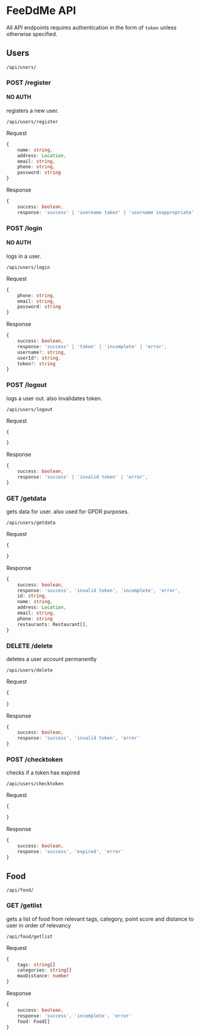 # FeeDdMe API
All API endpoints requires authentication in the form of `token` unless otherwise specified.
## Users

`/api/users/`

### POST /register
#### **NO AUTH**

registers a new user.

`/api/users/register`

Request
```ts
{
    name: string,
    address: Location,
    email: string,
    phone: string,
    password: string
}
```

Response
```ts
{
    success: boolean,
    response: 'success' | 'username taken' | 'username inappropriate' | 'email taken' | 'email invalid' | 'incomplete' | 'error'

```

### POST /login
#### **NO AUTH**

logs in a user.

`/api/users/login`

Request
```ts
{
    phone: string,
    email: string,
    password: string
}
```

Response
```ts
{
    success: boolean,
    response: 'success' | 'taken' | 'incomplete' | 'error',
    username?: string,
    userId?: string,
    token?: string
}
```

### POST /logout

logs a user out. also invalidates token.

`/api/users/logout`

Request
```ts
{

}
```

Response
```ts
{
    success: boolean,
    response: 'success' | 'invalid token' | 'error',
}
```

### GET /getdata

gets data for user. also used for GPDR purposes.

`/api/users/getdata`

Request
```ts
{

}
```

Response
```ts
{
    success: boolean,
    response: 'success', 'invalid token', 'incomplete', 'error',
    id: string,
    name: string,
    address: Location,
    email: string,
    phone: string
    restaurants: Restaurant[],
}
```

### DELETE /delete

deletes a user account permanently

`/api/users/delete`

Request
```ts
{
    
}
```

Response
```ts
{
    success: boolean,
    response: 'success', 'invalid token', 'error'
}
```

### POST /checktoken

checks if a token has expired

`/api/users/checktoken`

Request
```ts
{

}
```

Response
```ts
{
    success: boolean,
    response: 'success', 'expired', 'error'
}
```

## Food

`/api/food/`

### GET /getlist

gets a list of food from relevant tags, category, point score and distance to user in order of relevancy

`/api/food/getlist`

Request
```ts
{
    tags: string[]
    categories: string[]
    maxDistance: number
}
```

Response
```ts
{
    success: boolean,
    response: 'success', 'incomplete', 'error'
    food: Food[]
}
```
